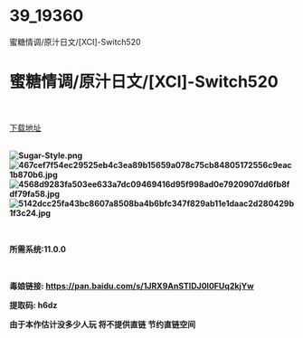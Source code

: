 # 39_19360
蜜糖情调/原汁日文/[XCI]-Switch520
# 蜜糖情调/原汁日文/[XCI]-Switch520
 <br/></br>
[下载地址](https://www.switch520.cc/article/19360 "下载地址")
<br/></br>

<p><strong><img title="Sugar-Style.png" src="https://www.switch520.cc/muke_img/2021_06_29_25ad6832b4f5e.png" alt="Sugar-Style.png"></strong><br>
<strong><img title="467cef7f54ec29525eb4c3ea89b15659a078c75cb84805172556c9eac1b870b6.jpg" src="https://www.switch520.cc/muke_img/2021_06_29_07e0ba82e1167.jpg" alt="467cef7f54ec29525eb4c3ea89b15659a078c75cb84805172556c9eac1b870b6.jpg"></strong><br>
<strong><img title="4568d9283fa503ee633a7dc09469416d95f998ad0e7920907dd6fb8fdf79fa58.jpg" src="https://www.switch520.cc/muke_img/2021_06_29_de6b9f76dcae3.jpg" alt="4568d9283fa503ee633a7dc09469416d95f998ad0e7920907dd6fb8fdf79fa58.jpg"></strong><br>
<strong><img title="5142dcc25fa43bc8607a8508ba4b6bfc347f829ab11e1daac2d280429b1f3c24.jpg" src="https://www.switch520.cc/muke_img/2021_06_29_a22fd8f4defd4.jpg" alt="5142dcc25fa43bc8607a8508ba4b6bfc347f829ab11e1daac2d280429b1f3c24.jpg"></strong></p>
<p>&nbsp;</p>
<p><strong>所需系统:11.0.0</strong></p>
<p>&nbsp;</p>
<p><strong>毒娘链接: <a href="https://pan.baidu.com/s/1JRX9AnSTlDJ0l0FUq2kjYw">https://pan.baidu.com/s/1JRX9AnSTlDJ0l0FUq2kjYw </a></strong></p>
<p><strong>提取码: h6dz</strong></p>
<p><strong>由于本作估计没多少人玩 将不提供直链 节约直链空间</strong></p>
